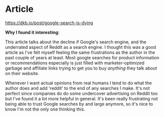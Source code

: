 # Article
https://dkb.io/post/google-search-is-dying

**Why I found it interesting**:

This article talks about the decline if Google's search engine, and the underrated aspect of Reddit as a search engine. I thought this was a good article as I've felt myself feeling the same frustrations as the author in the past couple of years at least. Most google searches for product information or recommendations especially is just filled with marketer-optimized garbage and affiliate links trying to get you to buy *anything* they talk about on their website. 

Whenever I want actual opinions from real humans I tend to do what the author does and add 'reddit' to the end of any searches I make. It's not perfect since companies do do some undercover advertising on Reddit too but I've found it a lot more helpful in general. It's been really frustrating not being able to trust Google searches by and large anymore, so it's nice to know I'm not the only one thinking this. 

